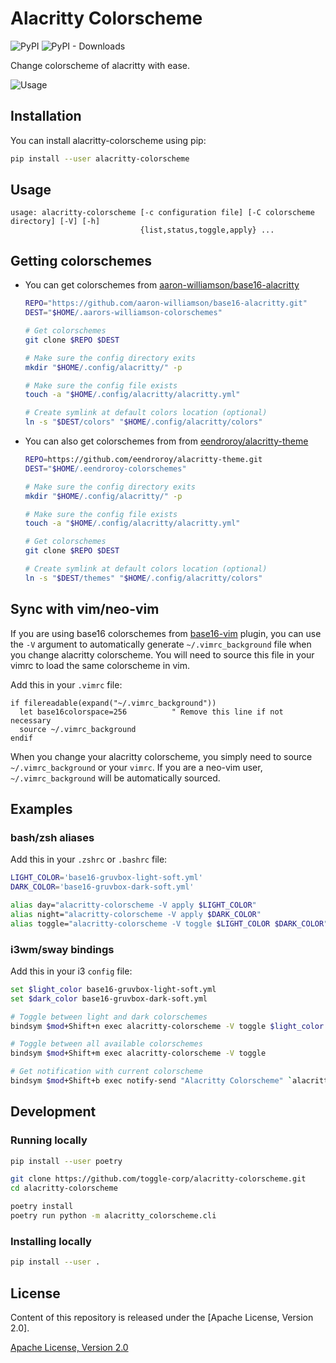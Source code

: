 # Alacritty Colorscheme

![PyPI](https://img.shields.io/pypi/v/alacritty-colorscheme) ![PyPI - Downloads](https://img.shields.io/pypi/dm/alacritty-colorscheme)

Change colorscheme of alacritty with ease.

![Usage](https://user-images.githubusercontent.com/4928045/106160031-8267a880-61ad-11eb-9acf-b9d5cd5de3e4.gif)

## Installation

You can install alacritty-colorscheme using pip:

```bash
pip install --user alacritty-colorscheme
```

## Usage

```
usage: alacritty-colorscheme [-c configuration file] [-C colorscheme directory] [-V] [-h]
                             {list,status,toggle,apply} ...
```

## Getting colorschemes

- You can get colorschemes from [aaron-williamson/base16-alacritty](https://github.com/aaron-williamson/base16-alacritty)

    ```bash
    REPO="https://github.com/aaron-williamson/base16-alacritty.git"
    DEST="$HOME/.aarors-williamson-colorschemes"

    # Get colorschemes
    git clone $REPO $DEST

    # Make sure the config directory exits
    mkdir "$HOME/.config/alacritty/" -p

    # Make sure the config file exists
    touch -a "$HOME/.config/alacritty/alacritty.yml"

    # Create symlink at default colors location (optional)
    ln -s "$DEST/colors" "$HOME/.config/alacritty/colors"
    ```

- You can also get colorschemes from from [eendroroy/alacritty-theme](https://github.com/eendroroy/alacritty-theme)

    ```bash
    REPO=https://github.com/eendroroy/alacritty-theme.git
    DEST="$HOME/.eendroroy-colorschemes"

    # Make sure the config directory exits
    mkdir "$HOME/.config/alacritty/" -p

    # Make sure the config file exists
    touch -a "$HOME/.config/alacritty/alacritty.yml"

    # Get colorschemes
    git clone $REPO $DEST

    # Create symlink at default colors location (optional)
    ln -s "$DEST/themes" "$HOME/.config/alacritty/colors"
    ```

## Sync with vim/neo-vim

If you are using base16 colorschemes from
[base16-vim](https://github.com/chriskempson/base16-vim) plugin, you can use
the `-V` argument to automatically generate `~/.vimrc_background` file when you
change alacritty colorscheme. You will need to source this file in your vimrc
to load the same colorscheme in vim.

Add this in your `.vimrc` file:

```vim
if filereadable(expand("~/.vimrc_background"))
  let base16colorspace=256          " Remove this line if not necessary
  source ~/.vimrc_background
endif
```

When you change your alacritty colorscheme, you simply need to source
`~/.vimrc_background` or your `vimrc`.
If you are a neo-vim user, `~/.vimrc_background` will be automatically sourced.

## Examples

### bash/zsh aliases

Add this in your `.zshrc` or `.bashrc` file:

```bash
LIGHT_COLOR='base16-gruvbox-light-soft.yml'
DARK_COLOR='base16-gruvbox-dark-soft.yml'

alias day="alacritty-colorscheme -V apply $LIGHT_COLOR"
alias night="alacritty-colorscheme -V apply $DARK_COLOR"
alias toggle="alacritty-colorscheme -V toggle $LIGHT_COLOR $DARK_COLOR"
```

### i3wm/sway bindings

Add this in your i3 `config` file:

```bash
set $light_color base16-gruvbox-light-soft.yml
set $dark_color base16-gruvbox-dark-soft.yml

# Toggle between light and dark colorschemes
bindsym $mod+Shift+n exec alacritty-colorscheme -V toggle $light_color $dark_color

# Toggle between all available colorschemes
bindsym $mod+Shift+m exec alacritty-colorscheme -V toggle

# Get notification with current colorscheme
bindsym $mod+Shift+b exec notify-send "Alacritty Colorscheme" `alacritty-colorscheme status`
```

## Development

### Running locally

```bash
pip install --user poetry

git clone https://github.com/toggle-corp/alacritty-colorscheme.git
cd alacritty-colorscheme

poetry install
poetry run python -m alacritty_colorscheme.cli
```

### Installing locally

```bash
pip install --user .
```

## License

Content of this repository is released under the [Apache License, Version 2.0].

[Apache License, Version 2.0](./LICENSE-APACHE)
